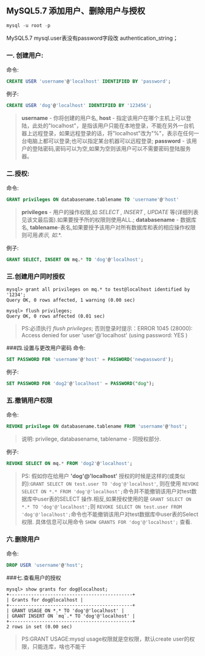 ## MySQL5.7 添加用户、删除用户与授权
``` sql
mysql -u root -p
```

MySQL5.7 mysql.user表没有password字段改 authentication_string；

### 一. 创建用户:
命令:
``` sql
CREATE USER 'username'@'localhost' IDENTIFIED BY 'password';
```

例子: 
``` sql
CREATE USER 'dog'@'localhost' IDENTIFIED BY '123456';
```

> **username** - 你将创建的用户名,
**host** - 指定该用户在哪个主机上可以登陆，此处的"localhost"，是指该用户只能在本地登录，不能在另外一台机器上远程登录，如果远程登录的话，将"localhost"改为"%"，表示在任何一台电脑上都可以登录;也可以指定某台机器可以远程登录;
**password** - 该用户的登陆密码,密码可以为空,如果为空则该用户可以不需要密码登陆服务器。

### 二.授权:
命令:
```sql
GRANT privileges ON databasename.tablename TO 'username'@'host'
```

>**privileges** - 用户的操作权限,如 *SELECT , INSERT , UPDATE* 等(详细列表见该文最后面).如果要授予所的权限则使用ALL.;
**databasename** - 数据库名,
**tablename**-表名,如果要授予该用户对所有数据库和表的相应操作权限则可用*表示, 如*.*.

例子: 
```sql
GRANT SELECT, INSERT ON mq.* TO 'dog'@'localhost';
```

### 三.创建用户同时授权
```shell
mysql> grant all privileges on mq.* to test@localhost identified by '1234';
Query OK, 0 rows affected, 1 warning (0.00 sec)

mysql> flush privileges;
Query OK, 0 rows affected (0.01 sec)
```
>PS:必须执行 *flush privileges*; 
否则登录时提示：ERROR 1045 (28000): Access denied for user 'user'@'localhost' (using password: YES ) 

 

###四.设置与更改用户密码
命令:
``` sql
SET PASSWORD FOR 'username'@'host' = PASSWORD('newpassword');
```

例子: 
```sql
SET PASSWORD FOR 'dog2'@'localhost' = PASSWORD("dog");
```

### 五.撤销用户权限
命令: 
```sql
REVOKE privilege ON databasename.tablename FROM 'username'@'host';
```
>说明: privilege, databasename, tablename - 同授权部分.

例子: 
``` sql
REVOKE SELECT ON mq.* FROM 'dog2'@'localhost';
```

>PS: 假如你在给用户 **'dog'@'localhost'** 授权的时候是这样的(或类似的):```GRANT SELECT ON test.user TO 'dog'@'localhost'```, 则在使用 ```REVOKE SELECT ON *.* FROM 'dog'@'localhost';```命令并不能撤销该用户对test数据库中user表的SELECT 操作.相反,如果授权使用的是 ```GRANT SELECT ON *.* TO 'dog'@'localhost';```则 ```REVOKE SELECT ON test.user FROM 'dog'@'localhost';```命令也不能撤销该用户对test数据库中user表的Select 权限.
具体信息可以用命令 ```SHOW GRANTS FOR 'dog'@'localhost';``` 查看.

### 六.删除用户
命令: 
```sql
DROP USER 'username'@'host';
```
###七.查看用户的授权
``` shell
mysql> show grants for dog@localhost;
+---------------------------------------------+
| Grants for dog@localhost |
+---------------------------------------------+
| GRANT USAGE ON *.* TO 'dog'@'localhost' |
| GRANT INSERT ON `mq`.* TO 'dog'@'localhost' |
+---------------------------------------------+
2 rows in set (0.00 sec)
```
>PS:GRANT USAGE:mysql usage权限就是空权限，默认create user的权限，只能连库，啥也不能干